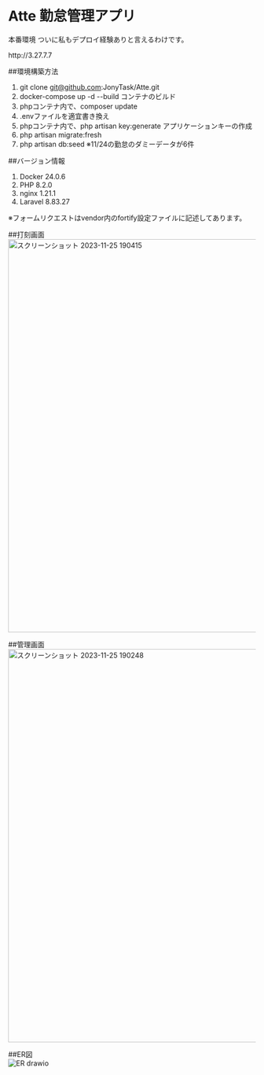 # Atte 勤怠管理アプリ

<p font-size="35px">本番環境  ついに私もデプロイ経験ありと言えるわけです。</p>
http://3.27.7.7

##環境構築方法
1. git clone git@github.com:JonyTask/Atte.git
2. docker-compose up -d --build コンテナのビルド
3. phpコンテナ内で、composer update
4. .envファイルを適宜書き換え
5. phpコンテナ内で、php artisan key:generate  アプリケーションキーの作成
6. php artisan migrate:fresh
7. php artisan db:seed ※11/24の勤怠のダミーデータが6件

##バージョン情報
1. Docker 24.0.6
2. PHP 8.2.0
3. nginx 1.21.1
4. Laravel 8.83.27

<p font-size="25px">※フォームリクエストはvendor内のfortify設定ファイルに記述してあります。</p>

##打刻画面</br>
<img width="800" alt="スクリーンショット 2023-11-25 190415" src="https://github.com/JonyTask/Atte/assets/136244515/53745e31-7171-4ee2-a119-31334508047c">



##管理画面</br>
<img width="800" alt="スクリーンショット 2023-11-25 190248" src="https://github.com/JonyTask/Atte/assets/136244515/146a7038-d826-4c77-a71f-a3f3733f1fd9">


##ER図</br>
![ER drawio](https://github.com/JonyTask/Atte/assets/136244515/f3a10a20-3271-4447-8343-f73a03f7fda9)


